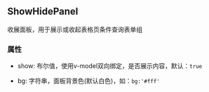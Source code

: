 ## ShowHidePanel

收展面板，用于展示或收起表格页条件查询表单组

### 属性

- show: 布尔值，使用v-model双向绑定，是否展示内容，默认：`true`

- bg: 字符串，面板背景色(默认白色)，如：`bg:'#fff'`
